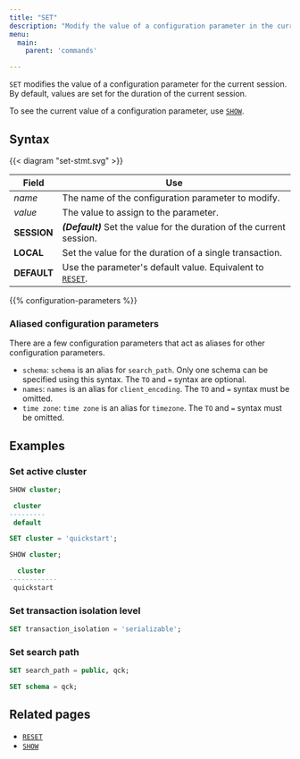 ```yaml
---
title: "SET"
description: "Modify the value of a configuration parameter in the current session."
menu:
  main:
    parent: 'commands'

---
```


`SET` modifies the value of a configuration parameter for the current session.
By default, values are set for the duration of the current session.

To see the current value of a configuration parameter, use [`SHOW`](../show).

## Syntax

{{< diagram "set-stmt.svg" >}}

Field                   | Use
------------------------|-----
_name_                  | The name of the configuration parameter to modify.
_value_                 | The value to assign to the parameter.
**SESSION**             | **_(Default)_** Set the value for the duration of the current session.
**LOCAL**               | Set the value for the duration of a single transaction.
**DEFAULT**             | Use the parameter's default value. Equivalent to [`RESET`](../reset).

{{% configuration-parameters %}}

### Aliased configuration parameters

There are a few configuration parameters that act as aliases for other
configuration parameters.

- `schema`: `schema` is an alias for `search_path`. Only one schema can be specified using this syntax. The `TO` and `=` syntax are optional.
- `names`: `names` is an alias for `client_encoding`. The `TO` and `=` syntax must be omitted.
- `time zone`: `time zone` is an alias for `timezone`. The `TO` and `=` syntax must be omitted.

## Examples

### Set active cluster

```sql
SHOW cluster;

 cluster
---------
 default

SET cluster = 'quickstart';

SHOW cluster;

  cluster
------------
 quickstart
```

### Set transaction isolation level

```sql
SET transaction_isolation = 'serializable';
```

### Set search path

```sql
SET search_path = public, qck;
```

```sql
SET schema = qck;
```

## Related pages

- [`RESET`](../reset)
- [`SHOW`](../show)
